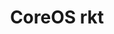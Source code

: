 ---
# Accomplishments widget.
widget: "howto"  # See https://sourcethemes.com/academic/docs/page-builder/
headless: true  # This file represents a page section.
active: true  # Activate this widget? true/false
weight: 3  # Order that this section will appear.
title: "CoreOS rkt"
subtitle: ""

# Date format
#   Refer to https://sourcethemes.com/academic/docs/customization/#date-format
date_format: "Jan 2006"

# Accomplishments.
#   Add/remove as many `[[item]]` blocks below as you like.
#   `title`, `organization` and `date_start` are the required parameters.
#   Leave other parameters empty if not required.
#   Begin/end multi-line descriptions with 3 quotes `"""`.
item: 
smallItem: 
 - title: "CoreOS rkt - A Security Minded, Standards Based Container Engine"
   summary: "coreos.com"
   linkText: ""
   linkUrl: "https://coreos.com/rkt/" 
   openNewWindow: 
   image: "https://res.cloudinary.com/agile-seo/image/fetch/w_62,dpr_1.0,d_blank_am8gzx.png/https%3A%2F%2Flogo.clearbit.com%2Fcoreos.com%3Fsize%3D250"
 - title: "How rkt Compares to Various Other Projects in the Container Ecosystem"
   summary: "coreos.com"
   linkText: ""
   linkUrl: "https://coreos.com/rkt/docs/latest/rkt-vs-other-projects.html" 
   openNewWindow: 
   image: "https://res.cloudinary.com/agile-seo/image/fetch/w_62,dpr_1.0,d_blank_am8gzx.png/https%3A%2F%2Flogo.clearbit.com%2Fcoreos.com%3Fsize%3D250"
 - title: "What is CoreOS rkt?"
   summary: "searchitoperations.techtarget.com"
   linkText: ""
   linkUrl: "http://searchitoperations.techtarget.com/definition/CoreOS-rkt" 
   openNewWindow: 
   image: "https://res.cloudinary.com/agile-seo/image/fetch/w_62,dpr_1.0,d_blank_am8gzx.png/https%3A%2F%2Flogo.clearbit.com%2Fsearchitoperations.techtarget.com%3Fsize%3D250"
 - title: "Moving from Docker to rkt"
   summary: "medium.com"
   linkText: ""
   linkUrl: "https://medium.com/@adriaandejonge/moving-from-docker-to-rkt-310dc9aec938" 
   openNewWindow: 
   image: "https://res.cloudinary.com/agile-seo/image/fetch/w_62,dpr_1.0,d_blank_am8gzx.png/https%3A%2F%2Flogo.clearbit.com%2Fmedium.com%3Fsize%3D250"
 - title: "Docker vs CoreOS Rkt"
   summary: "upguard.com"
   linkText: ""
   linkUrl: "https://www.upguard.com/articles/docker-vs-coreos" 
   openNewWindow: 
   image: "https://res.cloudinary.com/agile-seo/image/fetch/w_62,dpr_1.0,d_blank_am8gzx.png/https%3A%2F%2Flogo.clearbit.com%2Fupguard.com%3Fsize%3D250"
---